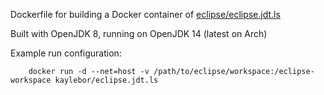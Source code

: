Dockerfile for building a Docker container of [eclipse/eclipse.jdt.ls](https://github.com/eclipse/eclipse.jdt.ls)

Built with OpenJDK 8, running on OpenJDK 14 (latest on Arch)

Example run configuration:

        docker run -d --net=host -v /path/to/eclipse/workspace:/eclipse-workspace kaylebor/eclipse.jdt.ls